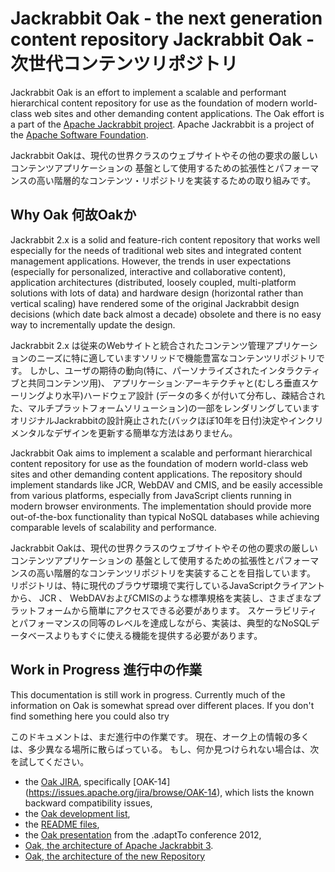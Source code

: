<!--
   Licensed to the Apache Software Foundation (ASF) under one or more
   contributor license agreements.  See the NOTICE file distributed with
   this work for additional information regarding copyright ownership.
   The ASF licenses this file to You under the Apache License, Version 2.0
   (the "License"); you may not use this file except in compliance with
   the License.  You may obtain a copy of the License at

       http://www.apache.org/licenses/LICENSE-2.0

   Unless required by applicable law or agreed to in writing, software
   distributed under the License is distributed on an "AS IS" BASIS,
   WITHOUT WARRANTIES OR CONDITIONS OF ANY KIND, either express or implied.
   See the License for the specific language governing permissions and
   limitations under the License.
  -->

Jackrabbit Oak - the next generation content repository
Jackrabbit Oak - 次世代コンテンツリポジトリ
=======================================================

Jackrabbit Oak is an effort to implement a scalable and performant hierarchical content repository
for use as the foundation of modern world-class web sites and other demanding content applications.
The Oak effort is a part of the [Apache Jackrabbit project](http://jackrabbit.apache.org/). Apache
Jackrabbit is a project of the [Apache Software Foundation](http://www.apache.org/).

Jackrabbit Oakは、現代の世界クラスのウェブサイトやその他の要求の厳しいコンテンツアプリケーションの
基盤として使用するための拡張性とパフォーマンスの高い階層的なコンテンツ・リポジトリを実装するための取り組みです。

Why Oak
何故Oakか
-------

Jackrabbit 2.x is a solid and feature-rich content repository that works well especially for the
needs of traditional web sites and integrated content management applications. However, the trends
in user expectations (especially for personalized, interactive and collaborative content),
application architectures (distributed, loosely coupled, multi-platform solutions with lots of data)
and hardware design (horizontal rather than vertical scaling) have rendered some of the original
Jackrabbit design decisions (which date back almost a decade) obsolete and there is no easy way to
incrementally update the design.

Jackrabbit 2.x は従来のWebサイトと統合されたコンテンツ管理アプリケーションのニーズに特に適していますソリッドで機能豊富なコンテンツリポジトリです。
しかし、ユーザの期待の動向(特に、パーソナライズされたインタラクティブと共同コンテンツ用)、
アプリケーション·アーキテクチャと(むしろ垂直スケーリングより水平)ハードウェア設計
(データの多くが付いて分布し、疎結合された、マルチプラットフォームソリューション)の一部をレンダリングしています
オリジナルJackrabbitの設計廃止された(バックほぼ10年を日付)決定やインクリメンタルなデザインを更新する簡単な方法はありません。

Jackrabbit Oak aims to implement a scalable and performant hierarchical content repository for use
as the foundation of modern world-class web sites and other demanding content applications. The
repository should implement standards like JCR, WebDAV and CMIS, and be easily accessible from
various platforms, especially from JavaScript clients running in modern browser environments. The
implementation should provide more out-of-the-box functionality than typical NoSQL databases while
achieving comparable levels of scalability and performance.

Jackrabbit Oakは、現代の世界クラスのウェブサイトやその他の要求の厳しいコンテンツアプリケーションの
基盤として使用するための拡張性とパフォーマンスの高い階層的なコンテンツリポジトリを実装することを目指しています。
リポジトリは、特に現代のブラウザ環境で実行しているJavaScriptクライアントから、 JCR 、 WebDAVおよびCMISのような標準規格を実装し、さまざまなプラットフォームから簡単にアクセスできる必要があります。
スケーラビリティとパフォーマンスの同等のレベルを達成しながら、実装は、典型的なNoSQLデータベースよりもすぐに使える機能を提供する必要があります。

Work in Progress
進行中の作業
----------------
This documentation is still work in progress. Currently much of the information on Oak is
somewhat spread over different places. If you don't find something here you could also try

このドキュメントは、まだ進行中の作業です。
現在、オーク上の情報の多くは、多少異なる場所に散らばっている。
もし、何か見つけられない場合は、次を試してください。

* the [Oak JIRA](https://issues.apache.org/jira/browse/OAK), specifically [OAK-14]
  (https://issues.apache.org/jira/browse/OAK-14), which lists the known backward compatibility issues,
* the [Oak development list](http://jackrabbit.markmail.org/search/+list:org.apache.jackrabbit.oak-dev),
* the [README files](https://github.com/apache/jackrabbit-oak/blob/trunk/README.md),
* the [Oak presentation](http://goo.gl/zid8V3)
  from the .adaptTo conference 2012,
* [Oak, the architecture of Apache Jackrabbit 3](http://www.slideshare.net/jukka/oak-the-architecture-of-apache-jackrabbit-3).
* [Oak, the architecture of the new Repository](http://www.slideshare.net/MichaelDrig/oak-39377061)
  